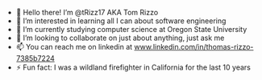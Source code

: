 - 👋 Hello there! I’m @tRizz17 AKA Tom Rizzo
- 👀 I’m interested in learning all I can about software engineering
- 🌱 I’m currently studying computer science at Oregon State University
- 💞️ I’m looking to collaborate on just about anything, just ask me
- 📫 You can reach me on linkedin at www.linkedin.com/in/thomas-rizzo-7385b7224
- ⚡ Fun fact: I was a wildland firefighter in California for the last 10 years 

<!---
tRizz17/tRizz17 is a ✨ special ✨ repository because its `README.md` (this file) appears on your GitHub profile.
You can click the Preview link to take a look at your changes.
--->
